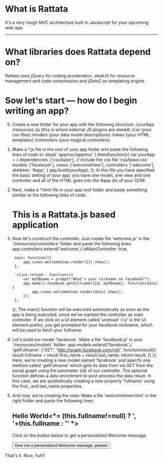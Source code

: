 # What is Rattata
It's a very rough MVC architecture built in Javascript for your upcoming web app.

* * *

# What libraries does Rattata depend on?
Rattata uses jQuery for coding acceleration, stealJS for resource management and code compression and jQote2 as templating engine.

# Sow let's start — how do I begin writing an app?
0. Create a new folder for your app with the following structure:
	/yourApp
	  /resources
	    /js (this is where external JS plugins are stored)
	    /css (your css files)
	    /models (your data model descriptions)
	    /views (your HTML templates)
	    /controllers (your magical controllers)
    
1. Make a *.js file in the root of your app folder and paste the following lines of code in:
	steal( 'appmvc/appmvc' ).then(function(){
	  var yourApp = {
			dependencies:	['css/base'], // include the css file 'css/base.css'
			models:			  ['facebook'],
			views:			  ['welcomeView'],
			controllers:	['welcome'],
	    skeleton:		'#app',
		}
		app.build(yourApp);
	});
In this file you have specified the basic setting of your app: you have one model, one view and one controller and all of the HTML goes into the #app div of your DOM.

2. Next, make a *.html file in your app root folder and paste something similiar to the following lines of code:
	<!doctype html>
	<html>
	  <head>
		</head>
		<body>
			<h1>This is a Rattata.js based application</h1>
	        <div id="app"></div>
			<script type="text/javascript" src="../steal/steal.js?appmvcdemo/appmvcdemo.js">
	        </script>
		</body>
	</html>

3. Now let's construct the controller. Just create file 'welcome.js' in the '/resources/controllers' folder and paste the following lines:
	app.controllers.extend('welcome',{
		isMainController: true,
		
		main: function(){
			app.views.welcomeView.render({}).show();
		},
		
		'click reload': function(){
			var myFBname = prompt("What's your nickname on facebook?");
			app.models.facebook.getFullname({id: myFBname}, function(data) { 
				app.views.welcomeView.render(data).show();
			});
		},	
	});
The main() function will be executed automatically as soon as the app is being executed, since we've marked the controller as main controller. If we click on a UI element called 'uireload' ('ui' is the UI element prefix), you get prompted for your facebook nickname, which will be used to fetch your fullname.


4. Let's build our model 'facebook'. Make a file 'facebook.js' in your '/resources/models' folder:
	app.models.extend('facebook',{
	  'getFullname': ['GET', 'http://graph.facebook.com/{id}', function(result){
			result.fullname = result.first_name + result.last_name;
			return result;
		}]
	});
Here, we're creating a new model named 'facebook' and specify one method called 'getFullname' which gets its data from via GET from the social graph using the parameter {id} of our controller. The optional function defines a data enrichment to post-process the data result. In this case, we are synthetically creating a new property 'fullname' using the first_ and last_name properties.

5. And now, we're creating the view: Make a file 'welcomeView.html' in the right folder and paste the following lines:
	<h2>Hello World<*= (this.fullname!=null) ? ', '+this.fullname : '' *></h2>
	<p>Click on the button below to get a personalized Welcome message.</p>
	<button class="uireload">Give me a personalized Welcome message, please!</button>

That's it. Nice, huh?